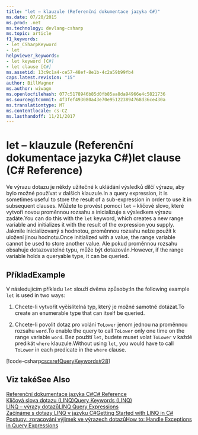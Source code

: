 ```yaml
---
title: "let – klauzule (Referenční dokumentace jazyka C#)"
ms.date: 07/20/2015
ms.prod: .net
ms.technology: devlang-csharp
ms.topic: article
f1_keywords:
- let_CSharpKeyword
- let
helpviewer_keywords:
- let keyword [C#]
- let clause [C#]
ms.assetid: 13c9c1a4-ce57-48ef-8e1b-4c2a59b99fb4
caps.latest.revision: "15"
author: BillWagner
ms.author: wiwagn
ms.openlocfilehash: 077c5178946b85d0fb85aa8da94966e4c5821736
ms.sourcegitcommit: 4f3fef493080a43e70e951223894768d36ce430a
ms.translationtype: MT
ms.contentlocale: cs-CZ
ms.lasthandoff: 11/21/2017
---
```

# <a name="let-clause-c-reference"></a><span data-ttu-id="d4909-102">let – klauzule (Referenční dokumentace jazyka C#)</span><span class="sxs-lookup"><span data-stu-id="d4909-102">let clause (C# Reference)</span></span>
<span data-ttu-id="d4909-103">Ve výrazu dotazu je někdy užitečné k ukládání výsledků dílčí výrazu, aby bylo možné používat v dalších klauzule.</span><span class="sxs-lookup"><span data-stu-id="d4909-103">In a query expression, it is sometimes useful to store the result of a sub-expression in order to use it in subsequent clauses.</span></span> <span data-ttu-id="d4909-104">Můžete to provést pomocí `let` – klíčové slovo, které vytvoří novou proměnnou rozsahu a inicializuje s výsledkem výrazu zadáte.</span><span class="sxs-lookup"><span data-stu-id="d4909-104">You can do this with the `let` keyword, which creates a new range variable and initializes it with the result of the expression you supply.</span></span> <span data-ttu-id="d4909-105">Jakmile inicializovaný s hodnotou, proměnnou rozsahu nelze použít k uložení jinou hodnotu.</span><span class="sxs-lookup"><span data-stu-id="d4909-105">Once initialized with a value, the range variable cannot be used to store another value.</span></span> <span data-ttu-id="d4909-106">Ale pokud proměnnou rozsahu obsahuje dotazovatelné typu, může být dotazován.</span><span class="sxs-lookup"><span data-stu-id="d4909-106">However, if the range variable holds a queryable type, it can be queried.</span></span>  
  
## <a name="example"></a><span data-ttu-id="d4909-107">Příklad</span><span class="sxs-lookup"><span data-stu-id="d4909-107">Example</span></span>  
 <span data-ttu-id="d4909-108">V následujícím příkladu `let` slouží dvěma způsoby:</span><span class="sxs-lookup"><span data-stu-id="d4909-108">In the following example `let` is used in two ways:</span></span>  
  
1.  <span data-ttu-id="d4909-109">Chcete-li vytvořit vyčíslitelná typ, který je možné samotné dotázat.</span><span class="sxs-lookup"><span data-stu-id="d4909-109">To create an enumerable type that can itself be queried.</span></span>  
  
2.  <span data-ttu-id="d4909-110">Chcete-li povolit dotaz pro volání `ToLower` jenom jednou na proměnnou rozsahu `word`.</span><span class="sxs-lookup"><span data-stu-id="d4909-110">To enable the query to call `ToLower` only one time on the range variable `word`.</span></span> <span data-ttu-id="d4909-111">Bez použití `let`, budete muset volat `ToLower` v každé predikát `where` klauzule.</span><span class="sxs-lookup"><span data-stu-id="d4909-111">Without using `let`, you would have to call `ToLower` in each predicate in the `where` clause.</span></span>  
  
 [!code-csharp[cscsrefQueryKeywords#28](../../../csharp/language-reference/keywords/codesnippet/CSharp/let-clause_1.cs)]  
  
## <a name="see-also"></a><span data-ttu-id="d4909-112">Viz také</span><span class="sxs-lookup"><span data-stu-id="d4909-112">See Also</span></span>  
 [<span data-ttu-id="d4909-113">Referenční dokumentace jazyka C#</span><span class="sxs-lookup"><span data-stu-id="d4909-113">C# Reference</span></span>](../../../csharp/language-reference/index.md)  
 [<span data-ttu-id="d4909-114">Klíčová slova dotazu (LINQ)</span><span class="sxs-lookup"><span data-stu-id="d4909-114">Query Keywords (LINQ)</span></span>](../../../csharp/language-reference/keywords/query-keywords.md)  
 [<span data-ttu-id="d4909-115">LINQ – výrazy dotazů</span><span class="sxs-lookup"><span data-stu-id="d4909-115">LINQ Query Expressions</span></span>](../../../csharp/programming-guide/linq-query-expressions/index.md)  
 [<span data-ttu-id="d4909-116">Začínáme s dotazy LINQ v jazyku C#</span><span class="sxs-lookup"><span data-stu-id="d4909-116">Getting Started with LINQ in C#</span></span>](../../../csharp/programming-guide/concepts/linq/getting-started-with-linq.md)  
 [<span data-ttu-id="d4909-117">Postupy: zpracování výjimek ve výrazech dotazů</span><span class="sxs-lookup"><span data-stu-id="d4909-117">How to: Handle Exceptions in Query Expressions</span></span>](../../../csharp/programming-guide/linq-query-expressions/how-to-handle-exceptions-in-query-expressions.md)
